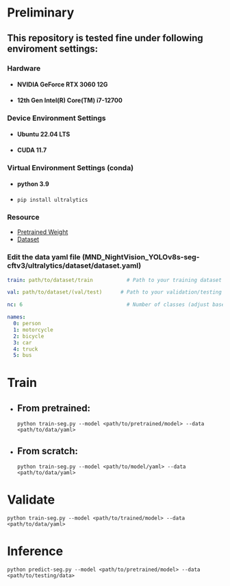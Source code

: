 # Preliminary

## This repository is tested fine under following enviroment settings:

### Hardware

* #### NVIDIA GeForce RTX 3060 12G
* #### 12th Gen Intel(R) Core(TM) i7-12700

### Device Environment Settings

* #### Ubuntu 22.04 LTS
* #### CUDA 11.7

### Virtual Environment Settings (conda)
* #### python 3.9
* ``` pip install ultralytics ``` 

### Resource
* [Pretrained Weight](https://drive.google.com/file/d/1UexfSHYXq6nkm3d0ILm1GKqgJ8pPhGFB/view?usp=sharing)
* [Dataset](https://drive.google.com/drive/folders/1FCTkbf6wC6T-gBGs22uvkfbtqpuJS8L9?usp=sharing)

### Edit the data yaml file (MND_NightVision_YOLOv8s-seg-cftv3/ultralytics/dataset/dataset.yaml)


```yaml
train: path/to/dataset/train           # Path to your training dataset

val: path/to/dataset/(val/test)      # Path to your validation/testing dataset, for example, if you want to train/calculate on val set, then this line should be "val: path/to/dataset/test", same if test set.

nc: 6                                  # Number of classes (adjust based on your dataset)

names:
  0: person
  1: motorcycle
  2: bicycle
  3: car
  4: truck
  5: bus
```

# Train

* ## From pretrained:
  ```python train-seg.py --model <path/to/pretrained/model> --data <path/to/data/yaml>```

* ## From scratch:
  ```python train-seg.py --model <path/to/model/yaml> --data <path/to/data/yaml>```

# Validate
```python train-seg.py --model <path/to/trained/model> --data <path/to/data/yaml>```

# Inference
```python predict-seg.py --model <path/to/pretrained/model> --data <path/to/testing/data>```
